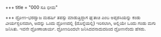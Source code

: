 +++
title = "000 ಸೂ ಭೀಮ"

+++
ದ್ರೋಣ-ಭರದ್ವಾಜ ಮಹರ್ಷಿ ತಪಸ್ಸು ಮಾಡುತ್ತಿದ್ದಾಗ ಘೃತಾಚಿ ಎಂಬ ಅಪ್ಸರಸಿಯನ್ನು ಕಂಡು ವೀರ್ಯಸ್ಖಲನವಾಗಿ, ಅದನ್ನು ಒಂದು ದ್ರೋಣದಲ್ಲಿ (ದೊನ್ನೆಯಲ್ಲಿ) ಇರಿಸಲಾಗಿ, ಅಲ್ಲಿಯೇ ಒಂದು ಗಂಡು ಮಗು ಜನಿಸಿತು. ಇವನೇ ದ್ರೋಣಾಚಾರ್ಯ. ದ್ರೋಣದಿಂದಲೇ ಜನಿಸಿದವನಾದುದರಿಂದ ದ್ರೋಣನೆಂದು ಹೆಸರು. 